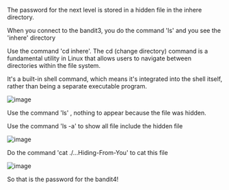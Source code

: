 The password for the next level is stored in a hidden file in the inhere directory.

When you connect to the bandit3, you do the command 'ls' and you see the 'inhere' directory

Use the command 'cd inhere'. The cd (change directory) command is a fundamental utility in Linux that allows users to navigate between directories within the file system. 

It's a built-in shell command, which means it's integrated into the shell itself, rather than being a separate executable program.

![image](https://github.com/user-attachments/assets/ad3942a1-1c77-4c1f-93ea-d00af994492c)

Use the command 'ls' , nothing to appear because the file was hidden.

Use the command 'ls -a' to show all file include the hidden file

![image](https://github.com/user-attachments/assets/002c1a85-803c-44a1-9687-2dabc8de9af9)

Do the command 'cat ./...Hiding-From-You' to cat this file

![image](https://github.com/user-attachments/assets/f89cc219-7742-45e4-aba7-cfda881a742b)

So that is the password for the bandit4!

